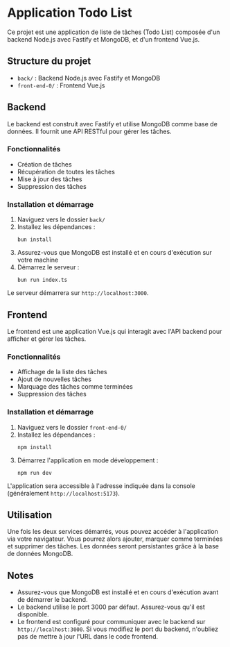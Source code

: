 # Application Todo List

Ce projet est une application de liste de tâches (Todo List) composée d'un backend Node.js avec Fastify et MongoDB, et d'un frontend Vue.js.

## Structure du projet

- `back/` : Backend Node.js avec Fastify et MongoDB
- `front-end-0/` : Frontend Vue.js

## Backend

Le backend est construit avec Fastify et utilise MongoDB comme base de données. Il fournit une API RESTful pour gérer les tâches.

### Fonctionnalités

- Création de tâches
- Récupération de toutes les tâches
- Mise à jour des tâches
- Suppression des tâches

### Installation et démarrage

1. Naviguez vers le dossier `back/`
2. Installez les dépendances :
   ```
   bun install
   ```
3. Assurez-vous que MongoDB est installé et en cours d'exécution sur votre machine
4. Démarrez le serveur :
   ```
   bun run index.ts
   ```

Le serveur démarrera sur `http://localhost:3000`.

## Frontend

Le frontend est une application Vue.js qui interagit avec l'API backend pour afficher et gérer les tâches.

### Fonctionnalités

- Affichage de la liste des tâches
- Ajout de nouvelles tâches
- Marquage des tâches comme terminées
- Suppression des tâches

### Installation et démarrage

1. Naviguez vers le dossier `front-end-0/`
2. Installez les dépendances :
   ```
   npm install
   ```
3. Démarrez l'application en mode développement :
   ```
   npm run dev
   ```

L'application sera accessible à l'adresse indiquée dans la console (généralement `http://localhost:5173`).

## Utilisation

Une fois les deux services démarrés, vous pouvez accéder à l'application via votre navigateur. Vous pourrez alors ajouter, marquer comme terminées et supprimer des tâches. Les données seront persistantes grâce à la base de données MongoDB.

## Notes

- Assurez-vous que MongoDB est installé et en cours d'exécution avant de démarrer le backend.
- Le backend utilise le port 3000 par défaut. Assurez-vous qu'il est disponible.
- Le frontend est configuré pour communiquer avec le backend sur `http://localhost:3000`. Si vous modifiez le port du backend, n'oubliez pas de mettre à jour l'URL dans le code frontend.